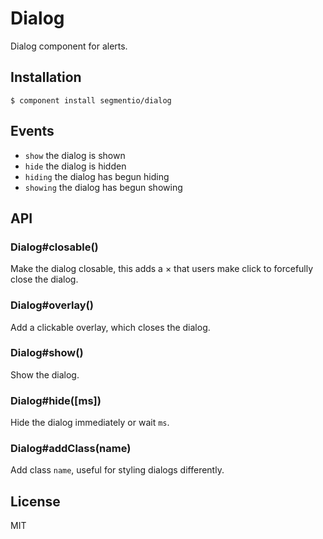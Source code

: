 # Dialog

  Dialog component for alerts.

## Installation

```
$ component install segmentio/dialog
```

## Events

  - `show` the dialog is shown
  - `hide` the dialog is hidden
  - `hiding` the dialog has begun hiding
  - `showing` the dialog has begun showing

## API

### Dialog#closable()

  Make the dialog closable, this adds a ×
  that users make click to forcefully close
  the dialog.

### Dialog#overlay()

  Add a clickable overlay, which closes the dialog.

### Dialog#show()

  Show the dialog.

### Dialog#hide([ms])

  Hide the dialog immediately or wait `ms`.

### Dialog#addClass(name)

  Add class `name`, useful for styling dialogs differently.

## License

  MIT

